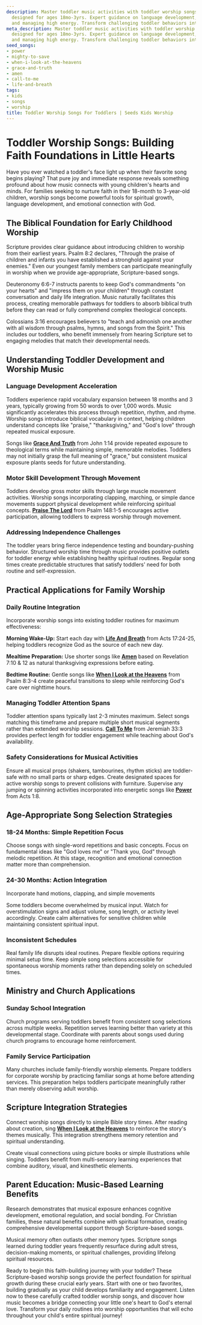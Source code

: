 ```yaml
---
description: Master toddler music activities with toddler worship songs for toddlers
  designed for ages 18mo-3yrs. Expert guidance on language development, motor skills,
  and managing high energy. Transform challenging toddler behaviors into joyful learning!
meta_description: Master toddler music activities with toddler worship songs for toddlers
  designed for ages 18mo-3yrs. Expert guidance on language development, motor skills,
  and managing high energy. Transform challenging toddler behaviors into joyful learning!
seed_songs:
- power
- mighty-to-save
- when-i-look-at-the-heavens
- grace-and-truth
- amen
- call-to-me
- life-and-breath
tags:
- kids
- songs
- worship
title: Toddler Worship Songs For Toddlers | Seeds Kids Worship
---
```

# Toddler Worship Songs: Building Faith Foundations in Little Hearts

Have you ever watched a toddler's face light up when their favorite song begins playing? That pure joy and immediate response reveals something profound about how music connects with young children's hearts and minds. For families seeking to nurture faith in their 18-month to 3-year-old children, worship songs become powerful tools for spiritual growth, language development, and emotional connection with God.

## The Biblical Foundation for Early Childhood Worship

Scripture provides clear guidance about introducing children to worship from their earliest years. Psalm 8:2 declares, "Through the praise of children and infants you have established a stronghold against your enemies." Even our youngest family members can participate meaningfully in worship when we provide age-appropriate, Scripture-based songs.

Deuteronomy 6:6-7 instructs parents to keep God's commandments "on your hearts" and "impress them on your children" through constant conversation and daily life integration. Music naturally facilitates this process, creating memorable pathways for toddlers to absorb biblical truth before they can read or fully comprehend complex theological concepts.

Colossians 3:16 encourages believers to "teach and admonish one another with all wisdom through psalms, hymns, and songs from the Spirit." This includes our toddlers, who benefit immensely from hearing Scripture set to engaging melodies that match their developmental needs.

## Understanding Toddler Development and Worship Music

### Language Development Acceleration

Toddlers experience rapid vocabulary expansion between 18 months and 3 years, typically growing from 50 words to over 1,000 words. Music significantly accelerates this process through repetition, rhythm, and rhyme. Worship songs introduce biblical vocabulary in context, helping children understand concepts like "praise," "thanksgiving," and "God's love" through repeated musical exposure.

Songs like **[Grace And Truth](https://seedskidsworship.com/product/grace-and-truth-john-114/)** from John 1:14 provide repeated exposure to theological terms while maintaining simple, memorable melodies. Toddlers may not initially grasp the full meaning of "grace," but consistent musical exposure plants seeds for future understanding.

### Motor Skill Development Through Movement

Toddlers develop gross motor skills through large muscle movement activities. Worship songs incorporating clapping, marching, or simple dance movements support physical development while reinforcing spiritual concepts. **[Praise The Lord](https://seedskidsworship.com/product/praise-the-lord-psalm-1451-5/)** from Psalm 148:1-5 encourages active participation, allowing toddlers to express worship through movement.

### Addressing Independence Challenges

The toddler years bring fierce independence testing and boundary-pushing behavior. Structured worship time through music provides positive outlets for toddler energy while establishing healthy spiritual routines. Regular song times create predictable structures that satisfy toddlers' need for both routine and self-expression.

## Practical Applications for Family Worship

### Daily Routine Integration

Incorporate worship songs into existing toddler routines for maximum effectiveness:

**Morning Wake-Up:** Start each day with **[Life And Breath](https://seedskidsworship.com/product/life-and-breath-acts-1724-25/)** from Acts 17:24-25, helping toddlers recognize God as the source of each new day.

**Mealtime Preparation:** Use shorter songs like **[Amen](https://seedskidsworship.com/product/seeds-of-praise-vol-3/)** based on Revelation 7:10 & 12 as natural thanksgiving expressions before eating.

**Bedtime Routine:** Gentle songs like **[When I Look at the Heavens](https://seedskidsworship.com/product/when-i-look-at-your-heavens/)** from Psalm 8:3-4 create peaceful transitions to sleep while reinforcing God's care over nighttime hours.

### Managing Toddler Attention Spans

Toddler attention spans typically last 2-3 minutes maximum. Select songs matching this timeframe and prepare multiple short musical segments rather than extended worship sessions. **[Call To Me](https://seedskidsworship.com/product/ask-seek-knock-matthew-77-8-2/)** from Jeremiah 33:3 provides perfect length for toddler engagement while teaching about God's availability.

### Safety Considerations for Musical Activities

Ensure all musical props (shakers, tambourines, rhythm sticks) are toddler-safe with no small parts or sharp edges. Create designated spaces for active worship songs to prevent collisions with furniture. Supervise any jumping or spinning activities incorporated into energetic songs like **[Power](https://seedskidsworship.com/product/power-acts-18/)** from Acts 1:8.

## Age-Appropriate Song Selection Strategies

### 18-24 Months: Simple Repetition Focus

Choose songs with single-word repetitions and basic concepts. Focus on fundamental ideas like "God loves me" or "Thank you, God" through melodic repetition. At this stage, recognition and emotional connection matter more than comprehension.

### 24-30 Months: Action Integration

Incorporate hand motions, clapping, and simple movements

Some toddlers become overwhelmed by musical input. Watch for overstimulation signs and adjust volume, song length, or activity level accordingly. Create calm alternatives for sensitive children while maintaining consistent spiritual input.

### Inconsistent Schedules

Real family life disrupts ideal routines. Prepare flexible options requiring minimal setup time. Keep simple song selections accessible for spontaneous worship moments rather than depending solely on scheduled times.

## Ministry and Church Applications

### Sunday School Integration

Church programs serving toddlers benefit from consistent song selections across multiple weeks. Repetition serves learning better than variety at this developmental stage. Coordinate with parents about songs used during church programs to encourage home reinforcement.

### Family Service Participation

Many churches include family-friendly worship elements. Prepare toddlers for corporate worship by practicing familiar songs at home before attending services. This preparation helps toddlers participate meaningfully rather than merely observing adult worship.

## Scripture Integration Strategies

Connect worship songs directly to simple Bible story times. After reading about creation, sing **[When I Look at the Heavens](https://seedskidsworship.com/product/when-i-look-at-your-heavens/)** to reinforce the story's themes musically. This integration strengthens memory retention and spiritual understanding.

Create visual connections using picture books or simple illustrations while singing. Toddlers benefit from multi-sensory learning experiences that combine auditory, visual, and kinesthetic elements.

## Parent Education: Music-Based Learning Benefits

Research demonstrates that musical exposure enhances cognitive development, emotional regulation, and social bonding. For Christian families, these natural benefits combine with spiritual formation, creating comprehensive developmental support through Scripture-based songs.

Musical memory often outlasts other memory types. Scripture songs learned during toddler years frequently resurface during adult stress, decision-making moments, or spiritual challenges, providing lifelong spiritual resources.

Ready to begin this faith-building journey with your toddler? These Scripture-based worship songs provide the perfect foundation for spiritual growth during these crucial early years. Start with one or two favorites, building gradually as your child develops familiarity and engagement. Listen now to these carefully crafted toddler worship songs, and discover how music becomes a bridge connecting your little one's heart to God's eternal love. Transform your daily routines into worship opportunities that will echo throughout your child's entire spiritual journey!

<script type="application/ld+json">
{
  "@context": "https://schema.org",
  "@type": "Article",
  "headline": "Toddler Worship Songs For Toddlers",
  "author": {
    "@type": "Organization",
    "name": "Seeds Kids Worship"
  },
  "publisher": {
    "@type": "Organization",
    "name": "Seeds Kids Worship",
    "logo": {
      "@type": "ImageObject",
      "url": "https://seedskidsworship.com/logo.png"
    }
  },
  "datePublished": "2025-09-08T12:31:06.200951",
  "dateModified": "2025-09-08T12:31:06.200979",
  "description": "Master toddler music activities with toddler worship songs for toddlers designed for ages 18mo-3yrs. Expert guidance on language development, motor skills, and ",
  "mainEntityOfPage": {
    "@type": "WebPage",
    "@id": "https://seedskidsworship.com/activities/toddler-worship-songs-for-toddlers/"
  }
}
</script>

<script type="application/ld+json">
{
  "@context": "https://schema.org",
  "@type": "Product",
  "name": "Power",
  "description": "Energetic song about receiving power from the Holy Spirit to be witnesses from Acts 1:8",
  "url": "https://seedskidsworship.com/product/power-acts-18/",
  "brand": {
    "@type": "Brand",
    "name": "Seeds Kids Worship"
  },
  "category": "Children's Christian Music",
  "album": "Power"
}
</script>

<script type="application/ld+json">
{
  "@context": "https://schema.org",
  "@type": "Product",
  "name": "Mighty To Save",
  "description": "Powerful song declaring God as mighty to save and rejoicing over us from Zephaniah 3:17",
  "url": "https://seedskidsworship.com/product/mighty-to-save-zephaniah-317/",
  "brand": {
    "@type": "Brand",
    "name": "Seeds Kids Worship"
  },
  "category": "Children's Christian Music",
  "album": "Seeds of Praise"
}
</script>

<script type="application/ld+json">
{
  "@context": "https://schema.org",
  "@type": "Product",
  "name": "When I Look at the Heavens",
  "description": "A contemplative song about God's creation and our place in it",
  "url": "https://seedskidsworship.com/
